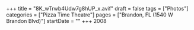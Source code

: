 +++
title = "8K_wTrwb4Udw7g8hUP_x.avif"
draft = false
tags = ["Photos"]
categories = ["Pizza Time Theatre"]
pages = ["Brandon, FL (1540 W Brandon Blvd)"]
startDate = ""
+++
 2008
